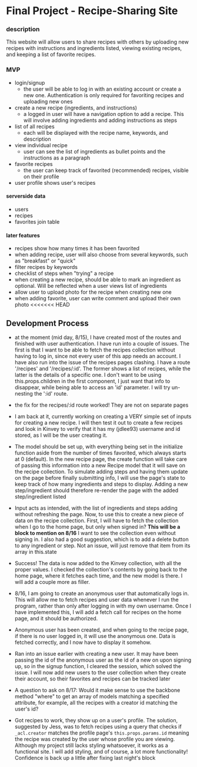 # Final Project - Recipe-Sharing Site

### description
This website will allow users to share recipes with others by uploading new recipes with instructions and ingredients listed, viewing existing recipes, and keeping a list of favorite recipes.

### MVP
- login/signup
  - the user will be able to log in with an existing account or create a new one. Authentication is only required for favoriting recipes and uploading new ones
- create a new recipe (ingredients, and instructions)
  - a logged in user will have a navigation option to add a recipe. This will involve adding ingredients and adding instructions as steps
- list of all recipes
  - each will be displayed with the recipe name, keywords, and description
- view individual recipe
  - user can see the list of ingredients as bullet points and the instructions as a paragraph
- favorite recipes
  - the user can keep track of favorited (recommended) recipes, visible on their profile
- user profile shows user's recipes

#### serverside data
- users
- recipes
- favorites join table

#### later features
- recipes show how many times it has been favorited
- when adding recipe, user will also choose from several keywords, such as "breakfast" or "quick"
- filter recipes by keywords
- checklist of steps when "trying" a recipe
- when creating a new recipe, should be able to mark an ingredient as optional. Will be reflected when a user views list of ingredients
- allow user to upload photo for the recipe when creating new one
- when adding favorite, user can write comment and upload their own photo
<<<<<<< HEAD






## Development Process
- at the moment (mid day, 8/15), I have created most of the routes and finished with user authentication. I have run into a couple of issues. The first is that I want to be able to fetch the recipes collection without having to log in, since not every user of this app needs an account. I have also run into the issue of the recipes pages clashing. I have a route '/recipes' and '/recipes/:id'. The former shows a list of recipes, while the latter is the details of a specific one. I don't want to be using this.props.children in the first component, I just want that info to disappear, while being able to access an 'id' parameter. I will try un-nesting the ':id' route.

- the fix for the recipes/:id route worked! They are not on separate pages

- I am back at it, currently working on creating a VERY simple set of inputs for creating a new recipe. I will then test it out to create a few recipes and look in Kinvey to verify that it has my (jdlee93) username and id stored, as I will be the user creating it.

- The model should be set up, with everything being set in the initialize function aside from the number of times favorited, which always starts at 0 (default). In the new recipe page, the create function will take care of passing this information into a new Recipe model that it will save on the recipe collection. To simulate adding steps and having them update on the page before finally submitting info, I will use the page's state to keep track of how many ingredients and steps to display. Adding a new step/ingredient should therefore re-render the page with the added step/ingredient listed

- Input acts as intended, with the list of ingredients and steps adding without refreshing the page. Now, to use this to create a new piece of data on the recipe collection. First, I will have to fetch the collection when I go to the home page, but only when signed in? **This will be a block to mention on 8/16** I want to see the collection even without signing in. I also had a good suggestion, which is to add a delete button to any ingredient or step. Not an issue, will just remove that item from its array in this.state

- Success! The data is now added to the Kinvey collection, with all the proper values. I checked the collection's contents by going back to the home page, where it fetches each time, and the new model is there. I will add a couple more as filler.

- 8/16, I am going to create an anonymous user that automatically logs in. This will allow me to fetch recipes and user data whenever I run the program, rather than only after logging in with my own username. Once I have implemented this, I will add a fetch call for recipes on the home page, and it should be authorized.

- Anonymous user has been created, and when going to the recipe page, if there is no user logged in, it will use the anonymous one. Data is fetched correctly, and I now have to display it somehow.

- Ran into an issue earlier with creating a new user. It may have been passing the id of the anonymous user as the id of a new on upon signing up, so in the signup function, I cleared the session, which solved the issue. I will now add new users to the user collection when they create their account, so their favorites and recipes can be tracked later

- A question to ask on 8/17: Would it make sense to use the backbone method "where" to get an array of models matching a specified attribute, for example, all the recipes with a creator id matching the user's id?

- Got recipes to work, they show up on a user's profile. The solution, suggested by Jess, was to fetch recipes using a query that checks if `_acl.creator` matches the profile page's `this.props.params.id` meaning the recipe was created by the user whose profile you are viewing. Although my project still lacks styling whatsoever, it works as a functional site. I will add styling, and of course, a lot more functionality! Confidence is back up a little after fixing last night's block
